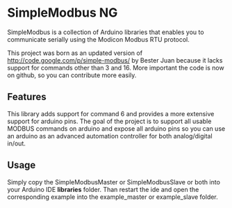 # SimpleModbus NG

SimpleModbus is a collection of Arduino libraries that enables you to communicate serially using the Modicon Modbus RTU protocol.

This project was born as an updated version of http://code.google.com/p/simple-modbus/ by Bester Juan because it lacks support for commands other than 3 and 16. More important the code is now on github, so you can contribute more easily.

## Features

This library adds support for command 6 and provides a more extensive support for arduino pins. 
The goal of the project is to support all usable MODBUS commands on arduino and expose all arduino pins so you can use an arduino as an advanced automation controller for both analog/digital in/out.

## Usage
Simply copy the SimpleModbusMaster or SimpleModbusSlave or both into your Arduino IDE **libraries** folder. Than restart the ide and open the corresponding example into the example_master or example_slave folder.